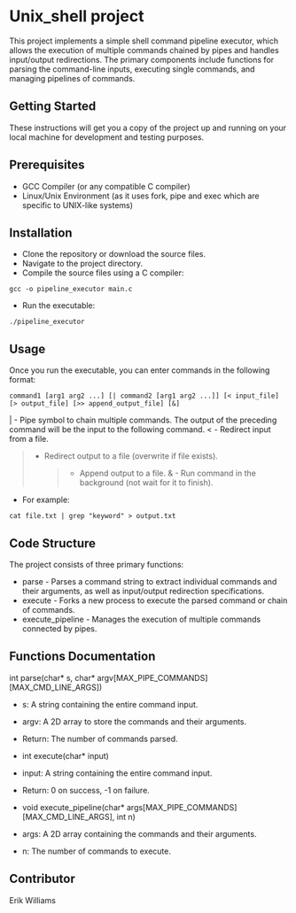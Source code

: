 # Unix_shell project

This project implements a simple shell command pipeline executor, which allows the execution of multiple commands chained by pipes and handles input/output redirections. The primary components include functions for parsing the command-line inputs, executing single commands, and managing pipelines of commands.

## Getting Started

These instructions will get you a copy of the project up and running on your local machine for development and testing purposes.

## Prerequisites

- GCC Compiler (or any compatible C compiler)
- Linux/Unix Environment (as it uses fork, pipe and exec which are specific to UNIX-like systems)

## Installation

- Clone the repository or download the source files.
- Navigate to the project directory.
- Compile the source files using a C compiler:

```
gcc -o pipeline_executor main.c
```

- Run the executable:

```
./pipeline_executor
```

## Usage

Once you run the executable, you can enter commands in the following format:

```
command1 [arg1 arg2 ...] [| command2 [arg1 arg2 ...]] [< input_file] [> output_file] [>> append_output_file] [&]
```

| - Pipe symbol to chain multiple commands. The output of the preceding command will be the input to the following command.
< - Redirect input from a file.

> - Redirect output to a file (overwrite if file exists).
>   > - Append output to a file.
>   >   & - Run command in the background (not wait for it to finish).

- For example:

```
cat file.txt | grep "keyword" > output.txt
```

## Code Structure

The project consists of three primary functions:

- parse - Parses a command string to extract individual commands and their arguments, as well as input/output redirection specifications.
- execute - Forks a new process to execute the parsed command or chain of commands.
- execute_pipeline - Manages the execution of multiple commands connected by pipes.

## Functions Documentation

int parse(char* s, char* argv[MAX_PIPE_COMMANDS][MAX_CMD_LINE_ARGS])

- s: A string containing the entire command input.
- argv: A 2D array to store the commands and their arguments.
- Return: The number of commands parsed.
- int execute(char\* input)

- input: A string containing the entire command input.
- Return: 0 on success, -1 on failure.
- void execute_pipeline(char\* args[MAX_PIPE_COMMANDS][MAX_CMD_LINE_ARGS], int n)

- args: A 2D array containing the commands and their arguments.
- n: The number of commands to execute.

## Contributor

Erik Williams
